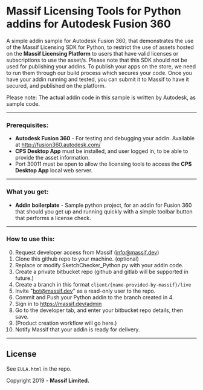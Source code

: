 # Massif Licensing Tools for Python addins for Autodesk Fusion 360

A simple addin sample for Autodesk Fusion 360, that demonstrates the use of the Massif Licensing SDK for Python, to restrict the use of assets hosted on the **Massif Licensing Platform** to users that have valid licenses or subscriptions to use the asset/s.
Please note that this SDK should not be used for publishing your addins. To publish your apps on the store, we need to run them through our build process which secures your code. Once you have your
addin running and tested, you can submit it to Massif to have it secured, and published on the platform.

Please note: The actual addin code in this sample is written by Autodesk, as sample code.

---

### Prerequisites:

* **Autodesk Fusion 360** - For testing and debugging your addin. Available at http://fusion360.autodesk.com/
* **CPS Desktop App** must be installed, and user logged in, to be able to provide the asset information.
* Port 30011 must be open to allow the licensing tools to access the **CPS Desktop App** local web server. 

---

### What you get:

* **Addin boilerplate** - Sample python project, for an addin for Fusion 360 that should you get up and running quickly with a simple toolbar button that performs a license check.   

---

### How to use this:

0. Request developer access from Massif (info@massif.dev)
1. Clone this github repo to your machine. (optional)
2. Replace or modify SketchChecker_Python.py with your addin code.
3. Create a private bitbucket repo (github and gitlab will be supported in future.)
4. Create a branch in this format ```client/{name-provided-by-massif}/live```
5. Invite "bot@massif.dev" as a read-only user to the repo.
6. Commit and Push your Python addin to the branch created in 4.
7. Sign in to https://massif.dev/admin
8. Go to the developer tab, and enter your bitbucket repo details, then save.
9. (Product creation workflow will go here.)
9. Notify Massif that your addin is ready for delivery.

---

## License

See `EULA.html` in the repo.

Copyright 2019 - **Massif Limited.**
